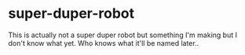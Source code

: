 # super-duper-robot

This is actually not a super duper robot but something I'm making but I don't know what yet. Who knows what it'll be named later..
